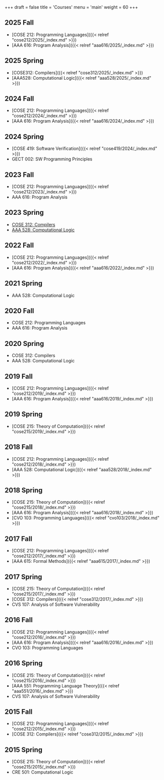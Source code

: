 +++
draft = false
title = 'Courses'
menu = 'main'
weight = 60
+++

## 2025 Fall
- [COSE 212: Programming Languages]({{< relref "cose212/2025/_index.md" >}})
- [AAA 616: Program Analysis]({{< relref "aaa616/2025/_index.md" >}})

## 2025 Spring
- [COSE312: Compilers]({{< relref "cose312/2025/_index.md" >}})
- [AAA528: Computational Logic]({{< relref "aaa528/2025/_index.md" >}})

## 2024 Fall

- [COSE 212: Programming Languages]({{< relref "cose212/2024/_index.md" >}})
- [AAA 616: Program Analysis]({{< relref "aaa616/2024/_index.md" >}})


## 2024 Spring

- [COSE 419: Software Verification]({{< relref "cose419/2024/_index.md" >}})
- GECT 002: SW Programming Principles


## 2023 Fall

- [COSE 212: Programming Languages]({{< relref "cose212/2023/_index.md" >}})
- AAA 616: Program Analysis

## 2023 Spring

- [COSE 312: Compilers](https://github.com/kupl-courses/COSE312-2023spring)
- [AAA 528: Computational Logic](https://github.com/kupl-courses/AAA528-2023spring)

## 2022 Fall

- [COSE 212: Programming Languages]({{< relref "cose212/2022/_index.md" >}})
- [AAA 616: Program Analysis]({{< relref "aaa616/2022/_index.md" >}})

## 2021 Spring

- AAA 528: Computational Logic

## 2020 Fall

- COSE 212: Programming Languages
- AAA 616: Program Analysis

## 2020 Spring

- COSE 312: Compilers
- AAA 528: Computational Logic

## 2019 Fall

- [COSE 212: Programming Languages]({{< relref "cose212/2019/_index.md" >}})
- [AAA 616: Program Analysis]({{< relref "aaa616/2019/_index.md" >}})

## 2019 Spring

- [COSE 215: Theory of Computation]({{< relref "cose215/2019/_index.md" >}})

## 2018 Fall

- [COSE 212: Programming Languages]({{< relref "cose212/2018/_index.md" >}})
- [AAA 528: Computational Logic]({{< relref "aaa528/2018/_index.md" >}})

## 2018 Spring

- [COSE 215: Theory of Computation]({{< relref "cose215/2018/_index.md" >}})
- [AAA 616: Program Analysis]({{< relref "aaa616/2018/_index.md" >}})
- [CVO 103: Programming Languages]({{< relref "cvo103/2018/_index.md" >}})

## 2017 Fall

- [COSE 212: Programming Languages]({{< relref "cose212/2017/_index.md" >}})
- [AAA 615: Formal Methods]({{< relref "aaa615/2017/_index.md" >}})

## 2017 Spring

- [COSE 215: Theory of Computation]({{< relref "cose215/2017/_index.md" >}})
- [COSE 312: Compilers]({{< relref "cose312/2017/_index.md" >}})
- CVS 107: Analysis of Software Vulnerability

## 2016 Fall

- [COSE 212: Programming Languages]({{< relref "cose212/2016/_index.md" >}})
- [AAA 616: Program Analysis]({{< relref "aaa616/2016/_index.md" >}})
- CVO 103: Programming Languages

## 2016 Spring

- [COSE 215: Theory of Computation]({{< relref "cose215/2016/_index.md" >}})
- [AAA 551: Programming Language Theory]({{< relref "aaa551/2016/_index.md" >}})
- CVS 107: Analysis of Software Vulnerability

## 2015 Fall

- [COSE 212: Programming Languages]({{< relref "cose212/2015/_index.md" >}})
- [COSE 312: Compilers]({{< relref "cose312/2015/_index.md" >}})

## 2015 Spring

- [COSE 215: Theory of Computation]({{< relref "cose215/2015/_index.md" >}})
- CRE 501: Computational Logic
